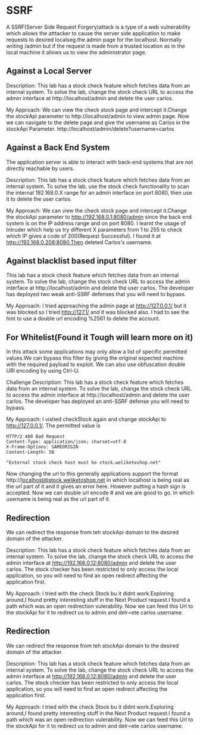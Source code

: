 # SSRF

A SSRF(Server Side Request Forgery)attack is a type of a web vulnerability which allows the atttacker to cause the server side application to make requests to desired localseg.the admin page for the localhost.
Normally writing /admin  but if the request is made from a trusted location as in the local machine it allows us to view the administrator page.

## Against a Local Server

Description: This lab has a stock check feature which fetches data from an internal system.
To solve the lab, change the stock check URL to access the admin interface at http://localhost/admin and delete the user carlos. 

My Approach:
We can view the check stock page and intercept it.Change the stockApi parameter to http://localhost/admin to view admin page.
Now  we can navigate to the delete page and give the username as Carlos in the stockApi Parameter.
http://localhost/admin/delete?username=carlos 

## Against a Back End System
The application server is able to interact with back-end systems that are not directly reachable by users.

Description:  This lab has a stock check feature which fetches data from an internal system.
To solve the lab, use the stock check functionality to scan the internal 192.168.0.X range for an admin interface on port 8080, then use it to delete the user carlos. 

My Approach:
We can view the check stock page and intercept it.Change the stockApi parameter to http://192.168.0.1:8080/admin since the back end system is on the IP address range and on port 8080.
I learnt the usage of Intruder which help us try different X parameters from 1 to 255 to check which IP gives a code of 200(Request Successful).
I found it at http://192.168.0.208:8080.Then deleted Carlos's username.

## Against blacklist based input filter
 This lab has a stock check feature which fetches data from an internal system.
To solve the lab, change the stock check URL to access the admin interface at http://localhost/admin and delete the user carlos.
The developer has deployed two weak anti-SSRF defenses that you will need to bypass.


My Approach:
I tried approaching the admin page at http://127.0.0.1/ but it was blocked so I tried http://127.1/ and it was blocked also.
I had to see the hint to use a double url encoding %2561 to delete the account.

## For Whitelist(Found it Tough will learn more on it)
In this attack some applications may only allow a list of specific permitted values.We can bypass this filter by giving the original expected machine with the required payload to exploit.
We can also use obfuscation double URl encoding by using Ctrl-U.

Challenge Description:
 This lab has a stock check feature which fetches data from an internal system.
To solve the lab, change the stock check URL to access the admin interface at http://localhost/admin and delete the user carlos.
The developer has deployed an anti-SSRF defense you will need to bypass. 
 	
My Approach:
I vistied checkStock again and change stockApi to http://127.0.0.1/.
The permitted value is 

```
HTTP/2 400 Bad Request
Content-Type: application/json; charset=utf-8
X-Frame-Options: SAMEORIGIN
Content-Length: 58

"External stock check host must be stock.weliketoshop.net"
```
 
Now changing the url to this generally applications support the format http://localhost@stock.weliketoshop.net in which localhost is being real as the url part of it and it gives an error here.
However putting a hash sign is accepted.
Now we can double url encode # and we are good to go.
In which username is being real as the url part of it.

## Redirection
We can redirect the response from teh stockApi domain to the desired domain of the attacker.

Description: This lab has a stock check feature which fetches data from an internal system.
To solve the lab, change the stock check URL to access the admin interface at http://192.168.0.12:8080/admin and delete the user carlos.
The stock checker has been restricted to only access the local application, so you will need to find an open redirect affecting the application first. 

My Approach:
I tried with the check Stock bu it didnt work.Exploring around,I found pretty interesting stuff in the Next Product request.I found a path which was an open redirection vulerability.
Now we can feed this Url to the stockApi for it to redirect us to admin and delr=ete carlos username.

## Redirection
We can redirect the response from teh stockApi domain to the desired domain of the attacker.

Description: This lab has a stock check feature which fetches data from an internal system.
To solve the lab, change the stock check URL to access the admin interface at http://192.168.0.12:8080/admin and delete the user carlos.
The stock checker has been restricted to only access the local application, so you will need to find an open redirect affecting the application first. 

My Approach:
I tried with the check Stock bu it didnt work.Exploring around,I found pretty interesting stuff in the Next Product request.I found a path which was an open redirection vulerability.
Now we can feed this Url to the stockApi for it to redirect us to admin and delr=ete carlos username.
